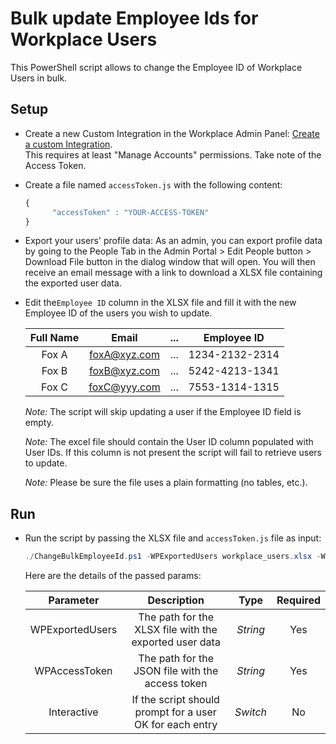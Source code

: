 # Bulk update Employee Ids for Workplace Users

This PowerShell script allows to change the Employee ID of Workplace Users in bulk.

## Setup

* Create a new Custom Integration in the Workplace Admin Panel: [Create a custom Integration](https://developers.facebook.com/docs/workplace/custom-integrations-new/#creating).<br/>This requires at least "Manage Accounts" permissions. Take note of the Access Token.

* Create a file named `accessToken.js` with the following content:

   ```javascript
   {
         "accessToken" : "YOUR-ACCESS-TOKEN"
   }
   ```

 * Export your users' profile data: As an admin, you can export profile data by going to the People Tab in the Admin Portal > Edit People button > Download File button in the dialog window that will open. You will then receive an email message with a link to download a XLSX file containing the exported user data.

 * Edit the`Employee ID` column in the XLSX file and fill it with the new Employee ID of the users you wish to update.

   | Full Name   |      Email    |  ...  |     Employee ID      |
   |:-----------:|:-------------:|:-----:|:--------------------:|
   | Fox A       |  foxA@xyz.com |  ...  |     1234-2132-2314   |
   | Fox B       |  foxB@xyz.com |  ...  |     5242-4213-1341   |
   | Fox C       |  foxC@yyy.com |  ...  |     7553-1314-1315   |

    _Note:_ The script will skip updating a user if the Employee ID field is empty.

    _Note:_ The excel file should contain the User ID column populated with User IDs. If this column is not present the script will fail to retrieve users to update.

    _Note:_ Please be sure the file uses a plain formatting (no tables, etc.).

## Run

* Run the script by passing the XLSX file and `accessToken.js` file as input:

   ```powershell
   ./ChangeBulkEmployeeId.ps1 -WPExportedUsers workplace_users.xlsx -WPAccessToken accessToken.js -Interactive
   ```

   Here are the details of the passed params:

   | Parameter         | Description                                                |  Type    |  Required    |
   |:-----------------:|:----------------------------------------------------------:|:--------:|:------------:|
   | WPExportedUsers   |  The path for the XLSX file with the exported user data    | _String_ | Yes          |
   | WPAccessToken     |  The path for the JSON file with the access token          | _String_ | Yes          |
   | Interactive       |  If the script should prompt for a user OK for each entry  | _Switch_ | No           |

